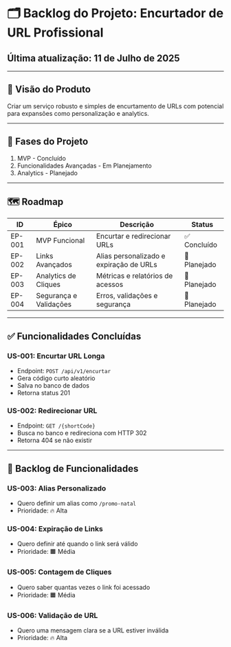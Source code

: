 # 🗂️ Backlog do Projeto: Encurtador de URL Profissional

## Última atualização: 11 de Julho de 2025

---

## 🎯 Visão do Produto

Criar um serviço robusto e simples de encurtamento de URLs com potencial para expansões como personalização e analytics.

---

## 🚧 Fases do Projeto

1. MVP - Concluído
2. Funcionalidades Avançadas - Em Planejamento
3. Analytics - Planejado

---

## 🗺️ Roadmap

| ID     | Épico                  | Descrição                               | Status       |
| ------ | ---------------------- | --------------------------------------- | ------------ |
| EP-001 | MVP Funcional          | Encurtar e redirecionar URLs            | ✅ Concluído |
| EP-002 | Links Avançados        | Alias personalizado e expiração de URLs | 📝 Planejado |
| EP-003 | Analytics de Cliques   | Métricas e relatórios de acessos        | 📝 Planejado |
| EP-004 | Segurança e Validações | Erros, validações e segurança           | 📝 Planejado |

---

## ✅ Funcionalidades Concluídas

### US-001: Encurtar URL Longa

- Endpoint: `POST /api/v1/encurtar`
- Gera código curto aleatório
- Salva no banco de dados
- Retorna status 201

### US-002: Redirecionar URL

- Endpoint: `GET /{shortCode}`
- Busca no banco e redireciona com HTTP 302
- Retorna 404 se não existir

---

## 📝 Backlog de Funcionalidades

### US-003: Alias Personalizado

- Quero definir um alias como `/promo-natal`
- Prioridade: 🔥 Alta

### US-004: Expiração de Links

- Quero definir até quando o link será válido
- Prioridade: 🟧 Média

### US-005: Contagem de Cliques

- Quero saber quantas vezes o link foi acessado
- Prioridade: 🟧 Média

### US-006: Validação de URL

- Quero uma mensagem clara se a URL estiver inválida
- Prioridade: 🔥 Alta
